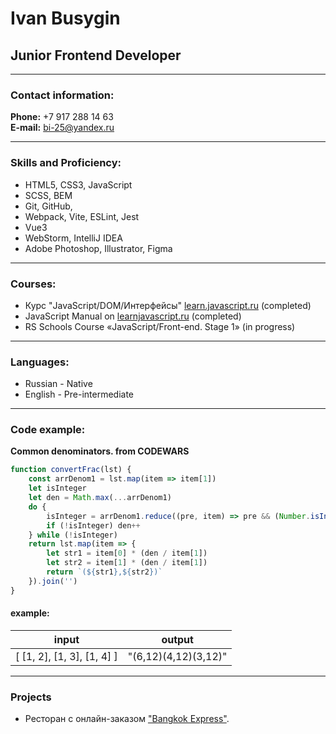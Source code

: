 # Ivan Busygin
## Junior Frontend Developer

---

### Contact information:

**Phone:** +7 917 288 14 63<br>
**E-mail:** bi-25@yandex.ru<br>

---

### Skills and Proficiency:

- HTML5, CSS3, JavaScript
- SCSS, BEM
- Git, GitHub, 
- Webpack, Vite, ESLint, Jest
- Vue3
- WebStorm, IntelliJ IDEA
- Adobe Photoshop, Illustrator, Figma

---

### Courses:

- Курс "JavaScript/DOM/Интерфейсы" [learn.javascript.ru](https://learn.javascript.ru/courses/jsbasic) (completed)<br>
- JavaScript Manual on [learnjavascript.ru](https://learn.javascript.ru/) (completed)
- RS Schools Course «JavaScript/Front-end. Stage 1» (in progress)

---

### Languages:

- Russian \- Native
- English \- Pre-intermediate<br>

---
### Code example:
**Common denominators. from CODEWARS**
```javascript
function convertFrac(lst) {
    const arrDenom1 = lst.map(item => item[1])
    let isInteger
    let den = Math.max(...arrDenom1)
    do {
        isInteger = arrDenom1.reduce((pre, item) => pre && (Number.isInteger(den / item)), true)
        if (!isInteger) den++
    } while (!isInteger)
    return lst.map(item => {
        let str1 = item[0] * (den / item[1])
        let str2 = item[1] * (den / item[1])
        return `(${str1},${str2})`
    }).join('')
}
```
#### example:
| input                      |        output        |
|----------------------------|:--------------------:|
| [ [1, 2], [1, 3], [1, 4] ] | "(6,12)(4,12)(3,12)" |

---

### Projects

- Ресторан с онлайн-заказом ["Bangkok Express"](https://course-jsbasic.javascript.ru/).


